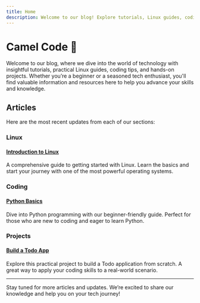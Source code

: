 ```yaml
---
title: Home
description: Welcome to our blog! Explore tutorials, Linux guides, coding tips, and exciting projects.
---
```


# Camel Code 🌟

Welcome to our blog, where we dive into the world of technology with insightful tutorials, practical Linux guides, coding tips, and hands-on projects. Whether you’re a beginner or a seasoned tech enthusiast, you'll find valuable information and resources here to help you advance your skills and knowledge.

## Articles

Here are the most recent updates from each of our sections:

<div class="card-container">

<div class="card">
  <h3>Linux</h3>
  <div class="card-content">
    <a href="Linux/introduction">
      <h4>Introduction to Linux</h4>
    </a>
    <p>A comprehensive guide to getting started with Linux. Learn the basics and start your journey with one of the most powerful operating systems.</p>
  </div>
</div>

<div class="card">
  <h3>Coding</h3>
  <div class="card-content">
    <a href="Coding/introduction">
      <h4>Python Basics</h4>
    </a>
    <p>Dive into Python programming with our beginner-friendly guide. Perfect for those who are new to coding and eager to learn Python.</p>
  </div>
</div>

<div class="card">
  <h3>Projects</h3>
  <div class="card-content">
    <a href="Projects/introduction">
      <h4>Build a Todo App</h4>
    </a>
    <p>Explore this practical project to build a Todo application from scratch. A great way to apply your coding skills to a real-world scenario.</p>
  </div>
</div>

</div>

---

Stay tuned for more articles and updates. We’re excited to share our knowledge and help you on your tech journey!
